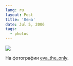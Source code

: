 ```yaml
---
lang: ru
layout: Post
title: 'Лена'
date: Jul 5, 2006
tags:
  - photos
---
```


![](http://wow.sapegin.me/1m2J1z3Q1I2D/Sapegin-Artem-20D-2006-06-29-205-0575.jpg)

На фотографии [eva_the_only](http://eva-the-only.livejournal.com/).
